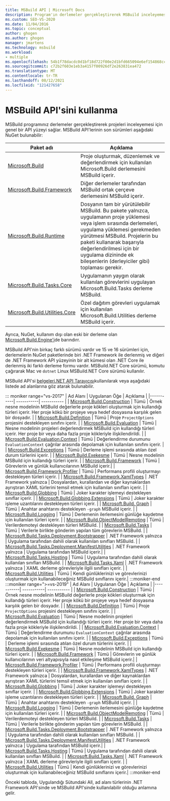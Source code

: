 ```yaml
---
title: MSBuild API | Microsoft Docs
description: Program'ın derlemeler gerçekleştirerek MSBuild inceleyemesi için sağladığı genel API yüzeyi hakkında bilgi edinin.
ms.custom: SEO-VS-2020
ms.date: 11/04/2016
ms.topic: conceptual
author: ghogen
ms.author: ghogen
manager: jmartens
ms.technology: msbuild
ms.workload:
- multiple
ms.openlocfilehash: 54b1f78dacdc0d1bf18d722f00e2d1bfd665094e6ef154868cc54890cde313a8
ms.sourcegitcommit: c72b2f603e1eb3a4157f00926df2e263831ea472
ms.translationtype: MT
ms.contentlocale: tr-TR
ms.lasthandoff: 08/12/2021
ms.locfileid: "121427658"
---
```

# <a name="use-the-msbuild-api"></a>MSBuild API'sini kullanma

MSBuild programınız derlemeler gerçekleştirerek projeleri inceleyemesi için genel bir API yüzeyi sağlar. MSBuild API'lerinin son sürümleri aşağıdaki NuGet bulunabilir:

| Paket adı | Açıklama |
| ------------ | ----------- |
| [Microsoft.Build](https://www.nuget.org/packages/Microsoft.Build) | Proje oluşturmak, düzenlemek ve değerlendirmek için kullanılan Microsoft.Build derlemesini MSBuild içerir.|
| [Microsoft.Build.Framework](https://www.nuget.org/packages/Microsoft.Build.Framework)| Diğer derlemeler tarafından MSBuild ortak çerçeve derlemesini MSBuild içerir. |
| [Microsoft.Build.Runtime](https://www.nuget.org/packages/Microsoft.Build.Runtime) | Dosyanın tam bir yürütülebilir MSBuild. Bu pakete yalnızca, uygulamanın proje yüklemesi veya işlem sırasında derlemeleri, uygulama yüklemesi gerekmeden yürütmesi MSBuild. Projelerin bu paketi kullanarak başarıyla değerlendirilmesi için bir uygulama dizininde ek bileşenlerin (derleyiciler gibi) toplaması gerekir. |
| [Microsoft.Build.Tasks.Core](https://www.nuget.org/packages/Microsoft.Build.Tasks.Core) | Uygulamanın yaygın olarak kullanılan görevlerini uygulayan Microsoft.Build.Tasks derleme MSBuild. |
| [Microsoft.Build.Utilities.Core](https://www.nuget.org/packages/Microsoft.Build.Utilities.Core) | Özel dağıtım görevleri uygulamak için kullanılan Microsoft.Build.Utilities derleme MSBuild içerir. |

Ayrıca, NuGet, kullanım dışı olan eski bir derleme olan [Microsoft.Build.Engine'i](https://www.nuget.org/packages/Microsoft.Build.Engine)de barındırr.

MSBuild API'nin birkaç farklı sürümü vardır ve 15 ve 16 sürümleri için, derlemelerin NuGet paketlerinde biri .NET Framework ile derlenmiş ve diğeri de .NET Framework API yüzeyinin bir alt kümesi olan .NET Core ile derlenmiş iki farklı derleme formu vardır.  MSBuild.NET Core sürümü, komutu çağırarak Mac ve `dotnet` Linux MSBuild.NET Core sürümü kullanılır.

MSBuild API'si [belgeleri.NET API Tarayıcısı](/dotnet/api)kullanılarak veya aşağıdaki listede ad alanlarına göz atarak bulunabilir.

::: moniker range="vs-2017"
| Ad Alanı | Uygulanan Öğe | Açıklama |
|-----------| -----------| ----------- |
| [Microsoft.Build.Construction](/dotnet/api/Microsoft.Build.Construction?view=msbuild-15&preserve-view=true) | Tümü |  Örnek nesne modelinin MSBuild değerlerle proje kökleri oluşturmak için kullandığı türleri içerir. Her proje kökü bir projeye veya hedef dosyasına karşılık gelen bir dosyadır. |
| [Microsoft.Build.Definition](/dotnet/api/Microsoft.Build.Definition?view=msbuild-15&preserve-view=true) | Tümü | Proje `ProjectOptions` projesini destekleyen sınıfını içerir. |
| [Microsoft.Build.Evaluation](/dotnet/api/Microsoft.Build.Evaluation?view=msbuild-15&preserve-view=true) | Tümü | Nesne modelinin projeleri değerlendirmek MSBuild için kullandığı türleri içerir. Her proje bir veya daha fazla proje kökleriyle ilişkilendirildi. |
| [Microsoft.Build.Evaluation.Context](/dotnet/api/Microsoft.Build.Evaluation.Context?view=msbuild-15&preserve-view=true) | Tümü | Değerlendirme durumunu `EvaluationContext` çağrılar arasında depolamak için kullanılan sınıfını içerir. |
| [Microsoft.Build.Exceptions](/dotnet/api/Microsoft.Build.Exceptions?view=msbuild-15&preserve-view=true) | Tümü | Derleme işlemi sırasında atılan özel durum türlerini içerir. |
| [Microsoft.Build.Exekesme](/dotnet/api/Microsoft.Build.Execution?view=msbuild-15&preserve-view=true) | Tümü | Nesne modelinin MSBuild için kullandığı türleri içerir. |
| [Microsoft.Build.Framework](/dotnet/api/Microsoft.Build.Framework?view=msbuild-15&preserve-view=true) | Tümü | Görevlerin ve günlük kullanıcılarının MSBuild içerir.|
| [Microsoft.Build.Framework.Profiler](/dotnet/api/Microsoft.Build.Framework.Profiler?view=msbuild-15&preserve-view=true) | Tümü | Performans profili oluşturmayı destekleyen türleri içerir. |
| [Microsoft.Build.Framework.XamlTypes](/dotnet/api/Microsoft.Build.Framework.XamlTypes?view=msbuild-15&preserve-view=true) | .NET Framework yalnızca | Dosyalardan, kurallardan ve diğer kaynaklardan ayrıştıran XAML türlerini temsil etmek için kullanılan sınıfları içerir. |
| [Microsoft.Build.Globbing](/dotnet/api/Microsoft.Build.Globbing?view=msbuild-15&preserve-view=true) | Tümü | Joker karakter işlemeyi destekleyen sınıflar içerir. |
| [Microsoft.Build.Globbing.Extensions](/dotnet/api/Microsoft.Build.Globbing.Extensions?view=msbuild-15&preserve-view=true) | Tümü | Joker karakter işleme uzantılarını destekleyen türleri içerir. |
| [Microsoft.Build. Graph](/dotnet/api/Microsoft.Build.Graph?view=msbuild-15&preserve-view=true) | Tümü | Anahtar anahtarını destekleyen `-graph` MSBuild içerir. |
| [Microsoft.Build.Logging](/dotnet/api/Microsoft.Build.Logging?view=msbuild-15&preserve-view=true) | Tümü | Derlemenin ilerlemesini günlüğe kaydetme için kullanılan türleri içerir. |
| [Microsoft.Build.ObjectModelRemoting](/dotnet/api/Microsoft.Build.ObjectModelRemoting?view=msbuild-15&preserve-view=true) | Tümü | Verilerdemoteyi destekleyen türleri MSBuild. |
| [Microsoft.Build.Tasks](/dotnet/api/Microsoft.Build.Tasks?view=msbuild-15&preserve-view=true) | Tümü | Verilerle birlikte gönderim yapılan tüm görevlerin MSBuild. |
| [Microsoft.Build.Tasks.Deployment.Bootstrapper](/dotnet/api/Microsoft.Build.Tasks.Deployment.Bootstrapper?view=msbuild-15&preserve-view=true) | .NET Framework yalnızca | Uygulama tarafından dahili olarak kullanılan sınıfları MSBuild. |
| [Microsoft.Build.Tasks.Deployment.ManifestUtilities](/dotnet/api/Microsoft.Build.Tasks.Deployment.ManifestUtilities?view=msbuild-15&preserve-view=true) | .NET Framework yalnızca | Uygulama tarafından MSBuild içerir.|
| [Microsoft.Build.Tasks.Hosting](/dotnet/api/Microsoft.Build.Tasks.Hosting?view=msbuild-15&preserve-view=true) | Tümü | Uygulama tarafından dahili olarak kullanılan sınıfları MSBuild. |
| [Microsoft.Build.Tasks.Xaml](/dotnet/api/Microsoft.Build.Tasks.Xaml?view=msbuild-15&preserve-view=true) | .NET Framework yalnızca | XAML derleme görevleriyle ilgili sınıfları içerir. |
| [Microsoft.Build.Utilities](/dotnet/api/Microsoft.Build.Utilities?view=msbuild-15&preserve-view=true) | Tümü | Kendi günlüklerinizi ve görevlerinizi oluşturmak için kullanabileceğiniz MSBuild sınıflarını içerir.|
:::moniker-end
:::moniker range=">=vs-2019"
| Ad Alanı | Uygulanan Öğe | Açıklama |
|-----------| -----------| ----------- |
| [Microsoft.Build.Construction](/dotnet/api/Microsoft.Build.Construction?view=msbuild-16&preserve-view=true) | Tümü |  Örnek nesne modelinin MSBuild değerlerle proje kökleri oluşturmak için kullandığı türleri içerir. Her proje kökü bir projeye veya hedef dosyasına karşılık gelen bir dosyadır. |
| [Microsoft.Build.Definition](/dotnet/api/Microsoft.Build.Definition?view=msbuild-16&preserve-view=true) | Tümü | Proje `ProjectOptions` projesini destekleyen sınıfını içerir. |
| [Microsoft.Build.Evaluation](/dotnet/api/Microsoft.Build.Evaluation?view=msbuild-16&preserve-view=true) | Tümü | Nesne modelinin projeleri değerlendirmek MSBuild için kullandığı türleri içerir. Her proje bir veya daha fazla proje kökleriyle ilişkilendirildi. |
| [Microsoft.Build.Evaluation.Context](/dotnet/api/Microsoft.Build.Evaluation.Context?view=msbuild-16&preserve-view=true) | Tümü | Değerlendirme durumunu `EvaluationContext` çağrılar arasında depolamak için kullanılan sınıfını içerir. |
| [Microsoft.Build.Exceptions](/dotnet/api/Microsoft.Build.Exceptions?view=msbuild-16&preserve-view=true) | Tümü | Derleme işlemi sırasında atılan özel durum türlerini içerir. |
| [Microsoft.Build.Exekesme](/dotnet/api/Microsoft.Build.Execution?view=msbuild-16&preserve-view=true) | Tümü | Nesne modelinin MSBuild için kullandığı türleri içerir. |
| [Microsoft.Build.Framework](/dotnet/api/Microsoft.Build.Framework?view=msbuild-16&preserve-view=true) | Tümü | Görevlerin ve günlük kullanıcılarının veri altyapısıyla nasıl etkileşime MSBuild içerir.|
| [Microsoft.Build.Framework.Profiler](/dotnet/api/Microsoft.Build.Framework.Profiler?view=msbuild-16&preserve-view=true) | Tümü | Performans profili oluşturmayı destekleyen türleri içerir. |
| [Microsoft.Build.Framework.XamlTypes](/dotnet/api/Microsoft.Build.Framework.XamlTypes?view=msbuild-16&preserve-view=true) | .NET Framework yalnızca | Dosyalardan, kurallardan ve diğer kaynaklardan ayrıştıran XAML türlerini temsil etmek için kullanılan sınıfları içerir. |
| [Microsoft.Build.Globbing](/dotnet/api/Microsoft.Build.Globbing?view=msbuild-16&preserve-view=true) | Tümü | Joker karakter işlemeyi destekleyen sınıflar içerir. |
| [Microsoft.Build.Globbing.Extensions](/dotnet/api/Microsoft.Build.Globbing.Extensions?view=msbuild-16&preserve-view=true) | Tümü | Joker karakter işleme uzantılarını destekleyen türleri içerir. |
| [Microsoft.Build. Graph](/dotnet/api/Microsoft.Build.Graph?view=msbuild-16&preserve-view=true) | Tümü | Anahtar anahtarını destekleyen `-graph` MSBuild içerir. |
| [Microsoft.Build.Logging](/dotnet/api/Microsoft.Build.Logging?view=msbuild-16&preserve-view=true) | Tümü | Derlemenin ilerlemesini günlüğe kaydetme için kullanılan türleri içerir. |
| [Microsoft.Build.ObjectModelRemoting](/dotnet/api/Microsoft.Build.ObjectModelRemoting?view=msbuild-16&preserve-view=true) | Tümü | Verilerdemoteyi destekleyen türleri MSBuild. |
| [Microsoft.Build.Tasks](/dotnet/api/Microsoft.Build.Tasks?view=msbuild-16&preserve-view=true) | Tümü | Verilerle birlikte gönderim yapılan tüm görevlerin MSBuild. |
| [Microsoft.Build.Tasks.Deployment.Bootstrapper](/dotnet/api/Microsoft.Build.Tasks.Deployment.Bootstrapper?view=msbuild-16&preserve-view=true) | .NET Framework yalnızca | Uygulama tarafından dahili olarak kullanılan sınıfları MSBuild. |
| [Microsoft.Build.Tasks.Deployment.ManifestUtilities](/dotnet/api/Microsoft.Build.Tasks.Deployment.ManifestUtilities?view=msbuild-16&preserve-view=true) | .NET Framework yalnızca | Uygulama tarafından MSBuild içerir.|
| [Microsoft.Build.Tasks.Hosting](/dotnet/api/Microsoft.Build.Tasks.Hosting?view=msbuild-16&preserve-view=true) | Tümü | Uygulama tarafından dahili olarak kullanılan sınıfları MSBuild. |
| [Microsoft.Build.Tasks.Xaml](/dotnet/api/Microsoft.Build.Tasks.Xaml?view=msbuild-16&preserve-view=true) | .NET Framework yalnızca | XAML derleme görevleriyle ilgili sınıfları içerir. |
| [Microsoft.Build.Utilities](/dotnet/api/Microsoft.Build.Utilities?view=msbuild-16&preserve-view=true) | Tümü | Kendi günlüklerinizi ve görevlerinizi oluşturmak için kullanabileceğiniz MSBuild sınıflarını içerir.|
:::moniker-end

Önceki tabloda, Uygulandığı Sütundaki All, ad alanı türlerinin .NET Framework API'sinde ve MSBuild API'sinde kullanılabilir olduğu anlamına gelir.
